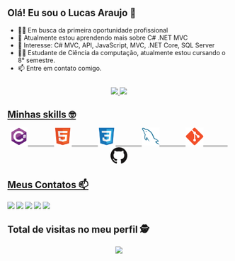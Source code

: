 ## Olá! Eu sou o Lucas Araujo 👋
- 👨‍💼 Em busca da primeira oportunidade profissional
- 🌱 Atualmente estou aprendendo mais sobre C# .NET MVC
- 🎯 Interesse: C# MVC, API, JavaScript, MVC, .NET Core, SQL Server
- 👨‍🎓 Estudante de Ciência da computação, atualmente estou cursando o 8° semestre.
- 📫 Entre em contato comigo.

##
<div align="center">
  <a href="https://github.com/LucasAraujo9">
  <img height="160em" src="https://github-readme-stats.vercel.app/api?username=LucasAraujo9&show_icons=true&theme=dracula&include_all_commits=true&count_private=true"/>
  <img height="160em" src="https://github-readme-stats.vercel.app/api/top-langs/?username=LucasAraujo9&layout=compact&langs_count=7&theme=dracula"/>
</div>

  
  ##
  
  ## Minhas skills 🤓
<div align="center">    
    <img height="40" src="https://raw.githubusercontent.com/devicons/devicon/master/icons/csharp/csharp-original.svg">
    &nbsp;&nbsp;&nbsp;&nbsp;&nbsp;&nbsp;&nbsp;&nbsp;&nbsp;&nbsp;&nbsp;&nbsp;&nbsp;
    <img height="40" src="https://raw.githubusercontent.com/devicons/devicon/master/icons/html5/html5-original.svg">
    &nbsp;&nbsp;&nbsp;&nbsp;&nbsp;&nbsp;&nbsp;&nbsp;&nbsp;&nbsp;&nbsp;&nbsp;&nbsp;
    <img height="40" src="https://raw.githubusercontent.com/devicons/devicon/master/icons/css3/css3-original.svg">
    &nbsp;&nbsp;&nbsp;&nbsp;&nbsp;&nbsp;&nbsp;&nbsp;&nbsp;&nbsp;&nbsp;&nbsp;&nbsp;
    <img height="40" src="https://raw.githubusercontent.com/devicons/devicon/master/icons/mysql/mysql-original.svg">
     &nbsp;&nbsp;&nbsp;&nbsp;&nbsp;&nbsp;&nbsp;&nbsp;&nbsp;&nbsp;&nbsp;&nbsp;&nbsp;
    <img height="40" src="https://raw.githubusercontent.com/devicons/devicon/master/icons/git/git-original.svg">
     &nbsp;&nbsp;&nbsp;&nbsp;&nbsp;&nbsp;&nbsp;&nbsp;&nbsp;&nbsp;&nbsp;&nbsp;&nbsp;
    <img height="40" src="https://raw.githubusercontent.com/devicons/devicon/master/icons/github/github-original.svg">
    
</div>
  
  ##
 ## Meus Contatos 📫
<div> 
  <a href="https://api.whatsapp.com/send?phone=5511949171522&text=Ol%C3%A1%2C%20Lucas!%20Vi%20seu%20portf%C3%B3lio.%20Podemos%20conversar%3F" target="_blank"><img src="https://img.shields.io/badge/WhatsApp-25D366?style=for-the-badge&logo=whatsapp&logoColor=white" target="_blank"></a>
  <a href = "mailto:lucas.arsza@gmail.com"><img src="https://img.shields.io/badge/-Gmail-%23333?style=for-the-badge&logo=gmail&logoColor=white" target="_blank"></a>  
  <a href = "mailto:lucas.arsza@outolook.com"><img src="https://img.shields.io/badge/Microsoft_Outlook-0078D4?style=for-the-badge&logo=microsoft-outlook&logoColor=white" target="_blank"></a>  
  <a href="https://www.instagram.com/lucas_z97/" target="_blank"><img src="https://img.shields.io/badge/-Instagram-%23E4405F?style=for-the-badge&logo=instagram&logoColor=white" target="_blank"></a>
  <a href="https://www.linkedin.com/in/lucas-araujo-de-souza-b0b69a96/" target="_blank"><img src="https://img.shields.io/badge/-LinkedIn-%230077B5?style=for-the-badge&logo=linkedin&logoColor=white" target="_blank"></a> 
</div>
  
  
  
  <p align="center"> 

 ## Total de visitas no meu perfil 🕵️ <br>
 <p align="center"> 
   <img alingn="center" src="https://profile-counter.glitch.me/LucasAraujo9/count.svg" />
 </p>

</p>

